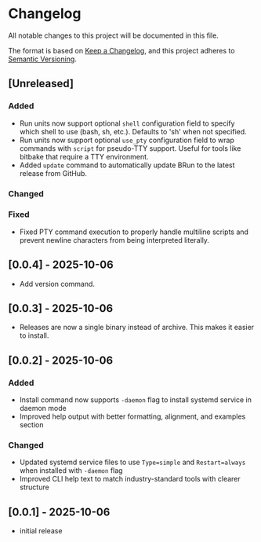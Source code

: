 # Changelog

All notable changes to this project will be documented in this file.

The format is based on [Keep a Changelog](https://keepachangelog.com/en/1.1.0/),
and this project adheres to
[Semantic Versioning](https://semver.org/spec/v2.0.0.html).

## [Unreleased]

### Added

- Run units now support optional `shell` configuration field to specify which
  shell to use (bash, sh, etc.). Defaults to 'sh' when not specified.
- Run units now support optional `use_pty` configuration field to wrap commands
  with `script` for pseudo-TTY support. Useful for tools like bitbake that
  require a TTY environment.
- Added `update` command to automatically update BRun to the latest release
  from GitHub.

### Changed

### Fixed

- Fixed PTY command execution to properly handle multiline scripts and prevent
  newline characters from being interpreted literally.

## [0.0.4] - 2025-10-06

- Add version command.

## [0.0.3] - 2025-10-06

- Releases are now a single binary instead of archive. This makes it easier to
  install.

## [0.0.2] - 2025-10-06

### Added

- Install command now supports `-daemon` flag to install systemd service in
  daemon mode
- Improved help output with better formatting, alignment, and examples section

### Changed

- Updated systemd service files to use `Type=simple` and `Restart=always` when
  installed with `-daemon` flag
- Improved CLI help text to match industry-standard tools with clearer structure

## [0.0.1] - 2025-10-06

- initial release
